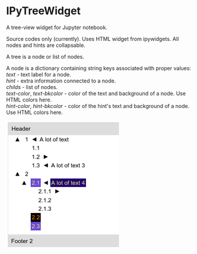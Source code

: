 # IPyTreeWidget
A tree-view widget for Jupyter notebook.

Source codes only (currently). Uses HTML widget from ipywidgets. All nodes and hints are collapsable.

A tree is a node or list of nodes.

A node is a dictionary containing string keys associated with proper values:<br>
*text* - text label for a node.<br>
*hint* - extra information connected to a node.<br>
*childs* - list of nodes.<br>
*text-color*, *text-bkcolor* - color of the text and background of a node. Use HTML colors here.<br>
*hint-color*, *hint-bkcolor* - color of the hint's text and background of a node. Use HTML colors here.<br>

<img src="example.png">

